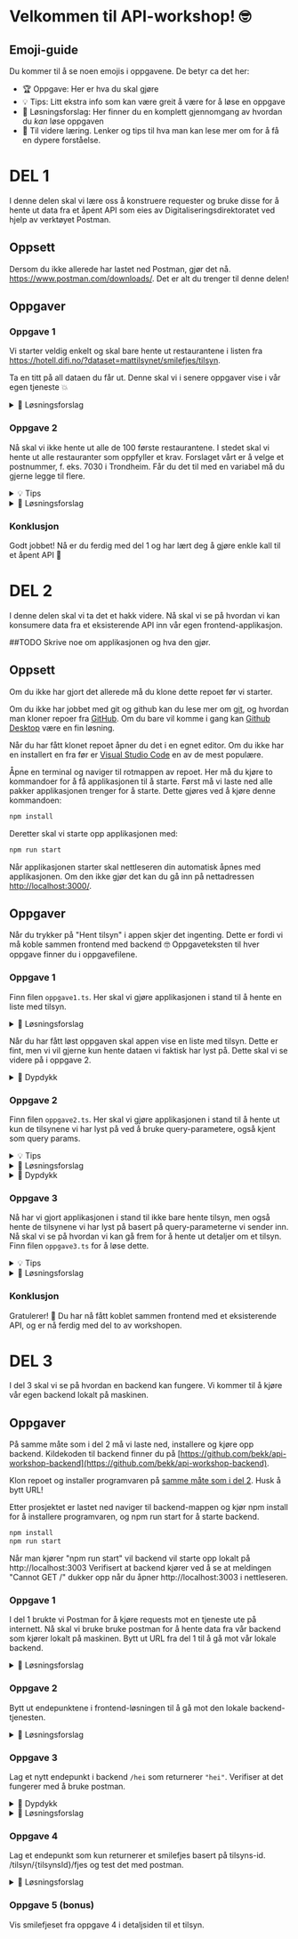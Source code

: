 # Velkommen til API-workshop! 🤓

## Emoji-guide

Du kommer til å se noen emojis i oppgavene. De betyr ca det her:

- 🏆 Oppgave: Her er hva du skal gjøre
- 💡 Tips: Litt ekstra info som kan være greit å være for å løse en oppgave
- 🚨 Løsningsforslag: Her finner du en komplett gjennomgang av hvordan du _kan_ løse oppgaven
- 🧠 Til videre læring. Lenker og tips til hva man kan lese mer om for å få en dypere forståelse.

# DEL 1

I denne delen skal vi lære oss å konstruere requester og bruke disse for å hente ut data fra et åpent API som eies av Digitaliseringsdirektoratet ved hjelp av verktøyet Postman. 

## Oppsett

Dersom du ikke allerede har lastet ned Postman, gjør det nå. https://www.postman.com/downloads/. Det er alt du trenger til denne delen!

## Oppgaver

### Oppgave 1

Vi starter veldig enkelt og skal bare hente ut restaurantene i listen fra https://hotell.difi.no/?dataset=mattilsynet/smilefjes/tilsyn. 

Ta en titt på all dataen du får ut. Denne skal vi i senere oppgaver vise i vår egen tjeneste 💥

<details><summary>🚨 Løsningsforslag</summary>
Pass på at du gjør en GET-request og legg inn URLen under

```ts
https://hotell.difi.no/api/json/mattilsynet/smilefjes/tilsyn
```

</details>


### Oppgave 2

Nå skal vi ikke hente ut alle de 100 første restaurantene. I stedet skal vi hente ut alle restauranter som oppfyller et krav. Forslaget vårt er å velge et postnummer, f. eks. 7030 i Trondheim. Får du det til med en variabel må du gjerne legge til flere.

<details><summary>💡 Tips</summary>
Vi må huske på å ha med `?` før våre parametere
</details>

<details><summary>🚨 Løsningsforslag</summary>
Bytt ut urlen i oppgave 1 med den under

```ts
https://hotell.difi.no/api/json/mattilsynet/smilefjes/tilsyn?postnr=7030
  ```

</details>

### Konklusjon

Godt jobbet! Nå er du ferdig med del 1 og har lært deg å gjøre enkle kall til et åpent API 💯


# DEL 2

I denne delen skal vi ta det et hakk videre. Nå skal vi se på hvordan vi kan konsumere data fra et eksisterende API inn vår egen frontend-applikasjon.

##TODO Skrive noe om applikasjonen og hva den gjør.

## Oppsett

Om du ikke har gjort det allerede må du klone dette repoet før vi starter. 

Om du ikke har jobbet med git og github kan du lese mer om [git](https://git-scm.com/book/en/v2), og hvordan man kloner repoer fra [GitHub](https://docs.github.com/en/github/creating-cloning-and-archiving-repositories/cloning-a-repository-from-github/cloning-a-repository). Om du bare vil komme i gang kan [Github Desktop](https://desktop.github.com/) være en fin løsning.

Når du har fått klonet repoet åpner du det i en egnet editor. Om du ikke har en installert en fra før er [Visual Studio Code](https://code.visualstudio.com/) en av de mest populære.

Åpne en terminal og naviger til rotmappen av repoet. Her må du kjøre to kommandoer for å få applikasjonen til å starte.
Først må vi laste ned alle pakker applikasjonen trenger for å starte. Dette gjøres ved å kjøre denne kommandoen:

```bash
npm install
```

Deretter skal vi starte opp applikasjonen med:

```bash
npm run start
```

Når applikasjonen starter skal nettleseren din automatisk åpnes med applikasjonen. Om den ikke gjør det kan du gå inn på nettadressen [http://localhost:3000/](http://localhost:3000/).

## Oppgaver

Når du trykker på "Hent tilsyn" i appen skjer det ingenting. Dette er fordi vi må koble sammen frontend med backend 🤓 
Oppgaveteksten til hver oppgave finner du i oppgavefilene. 

### Oppgave 1

Finn filen `oppgave1.ts`. Her skal vi gjøre applikasjonen i stand til å hente en liste med tilsyn. 

<details><summary>🚨 Løsningsforslag</summary>
Bytt ut innholdet i url-variablen til dette:

```ts
const url = "https://smilefjes.herokuapp.com/tilsyn";
```

</details>

Når du har fått løst oppgaven skal appen vise en liste med tilsyn. Dette er fint, men vi vil gjerne kun hente dataen vi faktisk har lyst på. Dette skal vi se videre på i oppgave 2.

<details><summary>🧠 Dypdykk</summary>
Om du så litt etter la du merke til at vi brukte `fetch()` til å hente data. Om du har lyst til å lage flere webapplikasjoner som henter data fra web kommer du garantert til å ha nytte av å kunne mer om dette. MDN har en fin guide [her](https://developer.mozilla.org/en-US/docs/Web/API/Fetch_API).

```ts
fetch("http://example.com/movies.json")
  .then((response) => response.json())
  .then((data) => console.log(data));
```

</details>

### Oppgave 2

Finn filen `oppgave2.ts`. Her skal vi gjøre applikasjonen i stand til å hente ut kun de tilsynene vi har lyst på ved å bruke query-parametere, også kjent som query params.

<details><summary>💡 Tips</summary>

#### Query params

Husk at query params legges til på slutten av URLen på følgende format: `?variabel1=verdiPåVariabel1&variabel2=verdiPåvariabel2`.

En hel URL vil da bli seende ut som dette:

```ts
"http://example.com/movies?year=2021&genre=thriller";
```

#### String/tekststreng i JavaScript

Det finnes mange måter å håndtere tekststrenger med variabler i JavaScript. Den letteste er kanskje å bare plusse alle de ulike strengene sammen på denne måten:

```js
const year = "2021";
const genre = "thriller";

const url =
  "http://example.com/movies?" + "year=" + year + "&" + "genre=" + genre;
```

Men JavaScript har også noe som heter template literals. Dette pleier ofte å bli ganske mye lettere å lese når det blir flere variabler. Her er akkurat samme tekststreng ved bruk template literals. Legg merke til bruk av backtikcs: `

```js
const year = "2021";
const genre = "thriller";

const url = `http://example.com/movies?year=${year}&genre=${genre}`;
```

</details>

<details><summary>🚨 Løsningsforslag</summary>
Bytt ut innholdet i url-variablen til dette:

```ts
const url = `https://smilefjes.herokuapp.com/tilsyn?postnummer=${postnummer}&poststed=${poststed}&smilefjes=${smilefjes}`;
```

</details>

<details><summary>🧠 Dypdykk</summary>
Du kan gjøre ganske mye kult med template literals. Ta en titt [her](https://developer.mozilla.org/en-US/docs/Web/JavaScript/Reference/Template_literals) for flere eksempler.
</details>

### Oppgave 3

Nå har vi gjort applikasjonen i stand til ikke bare hente tilsyn, men også hente de tilsynene vi har lyst på basert på query-parameterne vi sender inn. Nå skal vi se på hvordan vi kan gå frem for å hente ut detaljer om et tilsyn. Finn filen `oppgave3.ts` for å løse dette.

<details><summary>💡 Tips</summary>
For å løse oppgaven må du ta i bruke et stiparameter (path-params). Stiparametre brukes ofte ved at man sender inn id'en til ressursen man har lyst til å hente. Sti parametre legges til på slutten av stien på følgende format: `/stiParameter`.

En hel URL vil da bli seende ut som dette:
  
```ts
"http://example.com/movie/123";
```

</details>

<details><summary>🚨 Løsningsforslag</summary>
Bytt ut innholdet i url-variablen til dette:

```ts
const url = `https://smilefjes.herokuapp.com/tilsyn/${tilsynId}`;
```

</details>

### Konklusjon

Gratulerer! 🎉 Du har nå fått koblet sammen frontend med et eksisterende API, og er nå ferdig med del to av workshopen.

# DEL 3

I del 3 skal vi se på hvordan en backend kan fungere. Vi kommer til å kjøre vår egen backend lokalt på maskinen.

## Oppgaver

På samme måte som i del 2 må vi laste ned, installere og kjøre opp backend. Kildekoden til backend finner du på [https://github.com/bekk/api-workshop-backend](https://github.com/bekk/api-workshop-backend).

Klon repoet og installer programvaren på [samme måte som i del 2](https://github.com/bekk/api-workshop#oppsett). Husk å bytt URL!

Etter prosjektet er lastet ned naviger til backend-mappen og kjør npm install for å installere programvaren, og npm run start for å starte backend.

```bash
npm install
npm run start
```

Når man kjører "npm run start" vil backend vil starte opp lokalt på http://localhost:3003 
Verifisert at backend kjører ved å se at meldingen "Cannot GET /" dukker opp når du åpner http://localhost:3003 i nettleseren. 

### Oppgave 1

I del 1 brukte vi Postman for å kjøre requests mot en tjeneste ute på internett. Nå skal vi bruke bruke postman for å hente data fra vår backend som kjører lokalt på maskinen. Bytt ut URL fra del 1 til å gå mot vår lokale backend.

<details><summary>🚨 Løsningsforslag</summary>
Sett endepunkt-URL i postman til å være `http://localhost:3003/tilsyn`

</details>


### Oppgave 2
Bytt ut endepunktene i frontend-løsningen til å gå mot den lokale backend-tjenesten.

<details><summary>🚨 Løsningsforslag</summary>
I filen `oppgave1.ts` i frontend-prosjektet sett url-variabelen til å være:

```ts
const url = "http://localhost:3003/tilsyn";
```

I filen `oppgave2.ts` i frontend-prosjektet sett url-variabelen til å være:

```ts
const url = `http://localhost:3003/tilsyn?postnummer=${postnummer}&poststed=${poststed}&smilefjes=${smilefjes}`;
```

I filen `oppgave3.ts` i frontend-prosjektet sett url-variabelen til å være:

```ts
const url = `http://localhost:3003/tilsyn/${tilsynId}`;
```

</details>


### Oppgave 3
Lag et nytt endepunkt i backend `/hei` som returnerer `"hei"`. Verifiser at det fungerer med å bruke postman.

</details>

<details><summary>🧠 Dypdykk</summary>
...
</details>

<details><summary>🚨 Løsningsforslag</summary>
I `app.js` filen legg til:

```js
app.get("/hei", (req, res) => {
  res.send("hei");
});
```

og test endepunktet med postman mot http://localhost:3003/hei og sjekk at reponsen er "hei"

</details>


### Oppgave 4
Lag et endepunkt som kun returnerer et smilefjes basert på tilsyns-id. /tilsyn/{tilsynsId}/fjes og test det med postman.

<details><summary>🚨 Løsningsforslag</summary>
I `app.js` filen legg til:

```js
app.get("/tilsyn/:tilsynsId/fjes", (req, res) => {
  const tilsyn = tilsynsListe.find((tilsyn) => {
    return tilsyn.tilsynsId.toString() == req.params.tilsynsId;
  });
  
  var fjes;
  if (tilsyn.smilefjes === "BLID") {
    fjes = ":)";
  } else if (tilsyn.smilefjes === "NØYTRAL") {
    fjes = ":|";
  } else {
    fjes = ":(";
  }

  res.send(fjes);
});
```

og test endepunktet med postman mot `http://localhost:3003/tilsyn/935d9947-2304-4e72-a57c-7f9f03081a1d/fjes`

</details>

### Oppgave 5 (bonus)
Vis smilefjeset fra oppgave 4 i detaljsiden til et tilsyn.

